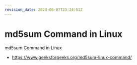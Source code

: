 ```yaml
---
revision_date: 2024-06-07T23:24:51Z
---
```

# md5sum Command in Linux
md5sum Command in Linux
* https://www.geeksforgeeks.org/md5sum-linux-command/